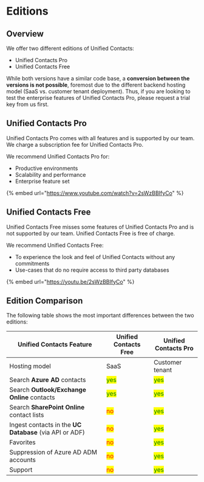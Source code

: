 # Editions

Overview
--------

We offer two different editions of Unified Contacts:

* Unified Contacts Pro
* Unified Contacts Free

While both versions have a similar code base, a **conversion between the versions is not possible**, foremost due to the different backend hosting model (SaaS vs. customer tenant deployment). Thus, if you are looking to test the enterprise features of Unified Contacts Pro, please request a trial key from us first.

## Unified Contacts Pro

Unified Contacts Pro comes with all features and is supported by our team. We charge a subscription fee for Unified Contacts Pro.

We recommend Unified Contacts Pro for:

* Productive environments
* Scalability and performance
* Enterprise feature set

{% embed url="https://www.youtube.com/watch?v=2sWzBBIfyCo" %}

## Unified Contacts Free

Unified Contacts Free misses some features of Unified Contacts Pro and is not supported by our team. Unified Contacts Free is free of charge.

We recommend Unified Contacts Free:

* To experience the look and feel of Unified Contacts without any commitments
* Use-cases that do no require access to third party databases

{% embed url="https://youtu.be/2sWzBBIfyCo" %}

## Edition Comparison

The following table shows the most important differences between the two editions:

| Unified Contacts Feature                                | Unified Contacts Free                 | Unified Contacts Pro                  |
| ------------------------------------------------------- | ------------------------------------- | ------------------------------------- |
| Hosting model                                           | SaaS                                  | Customer tenant                       |
| Search **Azure AD** contacts                            | <mark style="color:green;">yes</mark> | <mark style="color:green;">yes</mark> |
| Search **Outlook/Exchange Online** contacts             | <mark style="color:green;">yes</mark> | <mark style="color:green;">yes</mark> |
| Search **SharePoint Online** contact lists              | <mark style="color:red;">no</mark>    | <mark style="color:green;">yes</mark> |
| Ingest contacts in the **UC Database** (via API or ADF) | <mark style="color:red;">no</mark>    | <mark style="color:green;">yes</mark> |
| Favorites                                               | <mark style="color:red;">no</mark>    | <mark style="color:green;">yes</mark> |
| Suppression of Azure AD ADM accounts                    | <mark style="color:red;">no</mark>    | <mark style="color:green;">yes</mark> |
| Support                                                 | <mark style="color:red;">no</mark>    | <mark style="color:green;">yes</mark> |
